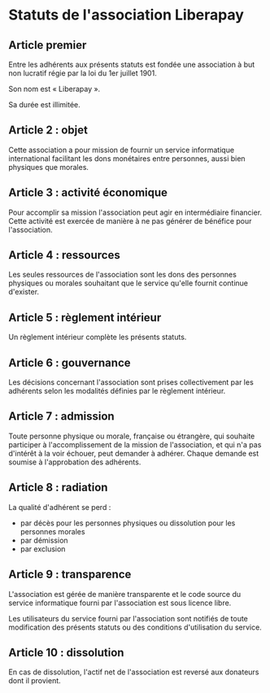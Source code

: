 # Statuts de l'association Liberapay

## Article premier

Entre les adhérents aux présents statuts est fondée une association à but non lucratif régie par la loi du 1er juillet 1901.

Son nom est « Liberapay ».

Sa durée est illimitée.

## Article 2 : objet

Cette association a pour mission de fournir un service informatique international facilitant les dons monétaires entre personnes, aussi bien physiques que morales.

## Article 3 : activité économique

Pour accomplir sa mission l'association peut agir en intermédiaire financier. Cette activité est exercée de manière à ne pas générer de bénéfice pour l'association.

## Article 4 : ressources

Les seules ressources de l'association sont les dons des personnes physiques ou morales souhaitant que le service qu'elle fournit continue d'exister.

## Article 5 : règlement intérieur

Un règlement intérieur complète les présents statuts.

## Article 6 : gouvernance

Les décisions concernant l'association sont prises collectivement par les adhérents selon les modalités définies par le règlement intérieur.

## Article 7 : admission

Toute personne physique ou morale, française ou étrangère, qui souhaite participer à l'accomplissement de la mission de l'association, et qui n'a pas d'intérêt à la voir échouer, peut demander à adhérer. Chaque demande est soumise à l'approbation des adhérents.

## Article 8 : radiation

La qualité d'adhérent se perd :

- par décès pour les personnes physiques ou dissolution pour les personnes morales
- par démission
- par exclusion

## Article 9 : transparence

L'association est gérée de manière transparente et le code source du service informatique fourni par l'association est sous licence libre.

Les utilisateurs du service fourni par l'association sont notifiés de toute modification des présents statuts ou des conditions d'utilisation du service.

## Article 10 : dissolution

En cas de dissolution, l'actif net de l'association est reversé aux donateurs dont il provient.
